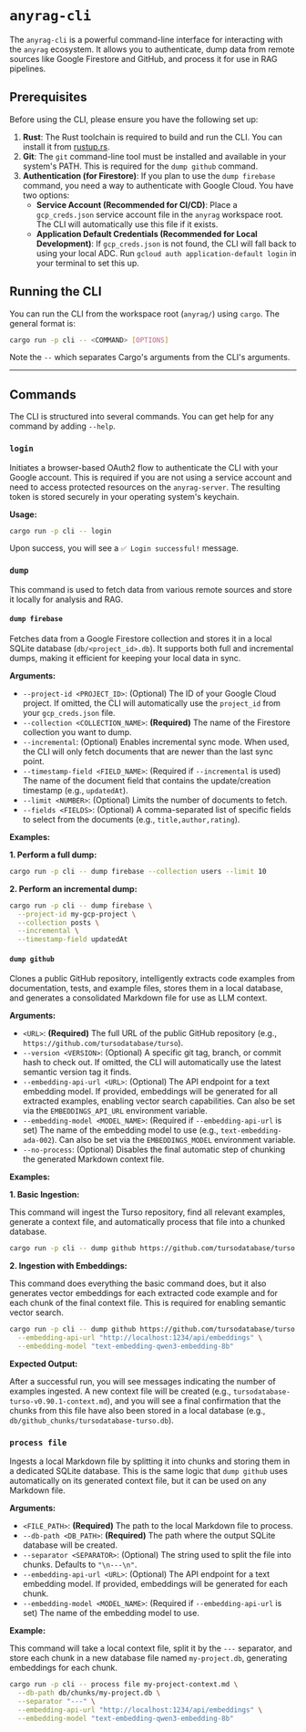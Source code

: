 # `anyrag-cli`

The `anyrag-cli` is a powerful command-line interface for interacting with the `anyrag` ecosystem. It allows you to authenticate, dump data from remote sources like Google Firestore and GitHub, and process it for use in RAG pipelines.

## Prerequisites

Before using the CLI, please ensure you have the following set up:

1.  **Rust**: The Rust toolchain is required to build and run the CLI. You can install it from [rustup.rs](https://rustup.rs/).
2.  **Git**: The `git` command-line tool must be installed and available in your system's PATH. This is required for the `dump github` command.
3.  **Authentication (for Firestore)**: If you plan to use the `dump firebase` command, you need a way to authenticate with Google Cloud. You have two options:
    *   **Service Account (Recommended for CI/CD)**: Place a `gcp_creds.json` service account file in the `anyrag` workspace root. The CLI will automatically use this file if it exists.
    *   **Application Default Credentials (Recommended for Local Development)**: If `gcp_creds.json` is not found, the CLI will fall back to using your local ADC. Run `gcloud auth application-default login` in your terminal to set this up.

## Running the CLI

You can run the CLI from the workspace root (`anyrag/`) using `cargo`. The general format is:

```sh
cargo run -p cli -- <COMMAND> [OPTIONS]
```

Note the `--` which separates Cargo's arguments from the CLI's arguments.

---

## Commands

The CLI is structured into several commands. You can get help for any command by adding `--help`.

### `login`

Initiates a browser-based OAuth2 flow to authenticate the CLI with your Google account. This is required if you are not using a service account and need to access protected resources on the `anyrag-server`. The resulting token is stored securely in your operating system's keychain.

**Usage:**
```sh
cargo run -p cli -- login
```
Upon success, you will see a `✅ Login successful!` message.

### `dump`

This command is used to fetch data from various remote sources and store it locally for analysis and RAG.

#### `dump firebase`

Fetches data from a Google Firestore collection and stores it in a local SQLite database (`db/<project_id>.db`). It supports both full and incremental dumps, making it efficient for keeping your local data in sync.

**Arguments:**

*   `--project-id <PROJECT_ID>`: (Optional) The ID of your Google Cloud project. If omitted, the CLI will automatically use the `project_id` from your `gcp_creds.json` file.
*   `--collection <COLLECTION_NAME>`: **(Required)** The name of the Firestore collection you want to dump.
*   `--incremental`: (Optional) Enables incremental sync mode. When used, the CLI will only fetch documents that are newer than the last sync point.
*   `--timestamp-field <FIELD_NAME>`: (Required if `--incremental` is used) The name of the document field that contains the update/creation timestamp (e.g., `updatedAt`).
*   `--limit <NUMBER>`: (Optional) Limits the number of documents to fetch.
*   `--fields <FIELDS>`: (Optional) A comma-separated list of specific fields to select from the documents (e.g., `title,author,rating`).

**Examples:**

**1. Perform a full dump:**
```sh
cargo run -p cli -- dump firebase --collection users --limit 10
```

**2. Perform an incremental dump:**
```sh
cargo run -p cli -- dump firebase \
  --project-id my-gcp-project \
  --collection posts \
  --incremental \
  --timestamp-field updatedAt
```

#### `dump github`

Clones a public GitHub repository, intelligently extracts code examples from documentation, tests, and example files, stores them in a local database, and generates a consolidated Markdown file for use as LLM context.

**Arguments:**

*   `<URL>`: **(Required)** The full URL of the public GitHub repository (e.g., `https://github.com/tursodatabase/turso`).
*   `--version <VERSION>`: (Optional) A specific git tag, branch, or commit hash to check out. If omitted, the CLI will automatically use the latest semantic version tag it finds.
*   `--embedding-api-url <URL>`: (Optional) The API endpoint for a text embedding model. If provided, embeddings will be generated for all extracted examples, enabling vector search capabilities. Can also be set via the `EMBEDDINGS_API_URL` environment variable.
*   `--embedding-model <MODEL_NAME>`: (Required if `--embedding-api-url` is set) The name of the embedding model to use (e.g., `text-embedding-ada-002`). Can also be set via the `EMBEDDINGS_MODEL` environment variable.
*   `--no-process`: (Optional) Disables the final automatic step of chunking the generated Markdown context file.

**Examples:**

**1. Basic Ingestion:**

This command will ingest the Turso repository, find all relevant examples, generate a context file, and automatically process that file into a chunked database.
```sh
cargo run -p cli -- dump github https://github.com/tursodatabase/turso
```

**2. Ingestion with Embeddings:**

This command does everything the basic command does, but it also generates vector embeddings for each extracted code example and for each chunk of the final context file. This is required for enabling semantic vector search.
```sh
cargo run -p cli -- dump github https://github.com/tursodatabase/turso \
  --embedding-api-url "http://localhost:1234/api/embeddings" \
  --embedding-model "text-embedding-qwen3-embedding-8b"
```

**Expected Output:**

After a successful run, you will see messages indicating the number of examples ingested. A new context file will be created (e.g., `tursodatabase-turso-v0.90.1-context.md`), and you will see a final confirmation that the chunks from this file have also been stored in a local database (e.g., `db/github_chunks/tursodatabase-turso.db`).

### `process file`

Ingests a local Markdown file by splitting it into chunks and storing them in a dedicated SQLite database. This is the same logic that `dump github` uses automatically on its generated context file, but it can be used on any Markdown file.

**Arguments:**

*   `<FILE_PATH>`: **(Required)** The path to the local Markdown file to process.
*   `--db-path <DB_PATH>`: **(Required)** The path where the output SQLite database will be created.
*   `--separator <SEPARATOR>`: (Optional) The string used to split the file into chunks. Defaults to `"\n---\n"`.
*   `--embedding-api-url <URL>`: (Optional) The API endpoint for a text embedding model. If provided, embeddings will be generated for each chunk.
*   `--embedding-model <MODEL_NAME>`: (Required if `--embedding-api-url` is set) The name of the embedding model to use.

**Example:**

This command will take a local context file, split it by the `---` separator, and store each chunk in a new database file named `my-project.db`, generating embeddings for each chunk.
```sh
cargo run -p cli -- process file my-project-context.md \
  --db-path db/chunks/my-project.db \
  --separator "---" \
  --embedding-api-url "http://localhost:1234/api/embeddings" \
  --embedding-model "text-embedding-qwen3-embedding-8b"
```

